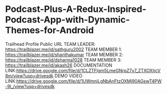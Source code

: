 # Podcast-Plus-A-Redux-Inspired-Podcast-App-with-Dynamic-Themes-for-Android
Trailhead Profile Public URL
TEAM LEADER: https://trailblazer.me/id/sathguru2002
TEAM MEMBER 1: https://trailblazer.me/id/shanthakumar
TEAM MEMBER 2: https://trailblazer.me/id/dsharma1028
TEAM MEMBER 3: https://trailblazer.me/id/akash26
DOCUMENTATION LINK:https://drive.google.com/file/d/1CLZTFlgm5LmeGNrpZ7v7_ZTXOXtjcV8m/view?usp=drivesdk
DEMO VIDEO LINK:https://drive.google.com/file/d/1UWmnjLgNbAnFtzOXMj90AGswT4PW-9l_/view?usp=drivesdk
